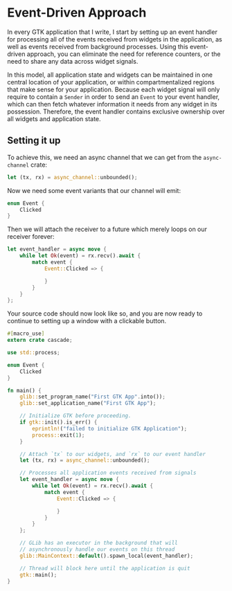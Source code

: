 # Event-Driven Approach

In every GTK application that I write, I start by setting up an event handler for processing all of the events received from widgets in the application, as well as events received from background processes. Using this event-driven approach, you can eliminate the need for reference counters, or the need to share any data across widget signals.

In this model, all application state and widgets can be maintained in one central location of your application, or within compartmentalized regions that make sense for your application. Because each widget signal will only require to contain a `Sender` in order to send an `Event` to your event handler, which can then fetch whatever information it needs from any widget in its possession. Therefore, the event handler contains exclusive ownership over all widgets and application state.

## Setting it up

To achieve this, we need an async channel that we can get from the `async-channel` crate:

```rust
let (tx, rx) = async_channel::unbounded();
```

Now we need some event variants that our channel will emit:

```rust
enum Event {
    Clicked
}
```

Then we will attach the receiver to a future which merely loops on our receiver forever:

```rust
let event_handler = async move {
    while let Ok(event) = rx.recv().await {
        match event {
            Event::Clicked => {

            }
        }
    }
};
```

Your source code should now look like so, and you are now ready to continue to setting up a window with a clickable button.

```rust
#[macro_use]
extern crate cascade;

use std::process;

enum Event {
    Clicked
}

fn main() {
    glib::set_program_name("First GTK App".into());
    glib::set_application_name("First GTK App");

    // Initialize GTK before proceeding.
    if gtk::init().is_err() {
        eprintln!("failed to initialize GTK Application");
        process::exit(1);
    }

    // Attach `tx` to our widgets, and `rx` to our event handler
    let (tx, rx) = async_channel::unbounded();

    // Processes all application events received from signals
    let event_handler = async move {
        while let Ok(event) = rx.recv().await {
            match event {
                Event::Clicked => {

                }
            }
        }
    };

    // GLib has an executor in the background that will
    // asynchronously handle our events on this thread
    glib::MainContext::default().spawn_local(event_handler);

    // Thread will block here until the application is quit
    gtk::main();
}
```